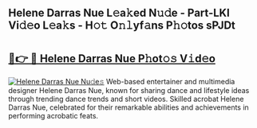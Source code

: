 ## Helene Darras Nue L𝚎a𝚔ed N𝚞𝚍e - Part-LKl Vi𝚍𝚎o L𝚎a𝚔s - H𝚘𝚝 O𝚗𝚕yf𝚊ns P𝚑𝚘tos sPJDt

# <h2><a href="http://kf756g.oniu.top/?m=Helene+Darras+Nue">🔗👉 🔴 Helene Darras Nue P𝚑ot𝚘𝚜 V𝚒d𝚎o</a></h2>

[![Helene Darras Nue Nu𝚍e𝚜](https://i.imgur.com/0qMVB7G.gif)](http://kf756g.oniu.top/?m=Helene+Darras+Nue)
Web-based entertainer and multimedia designer Helene Darras Nue, known for sharing dance and lifestyle ideas through trending dance trends and short videos. Skilled acrobat Helene Darras Nue, celebrated for their remarkable abilities and achievements in performing acrobatic feats.  

